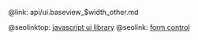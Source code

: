 @link: api/ui.baseview_$width_other.md

@seolinktop: [javascript ui library](https://webix.com)
@seolink: [form control](https://webix.com/widget/form/)